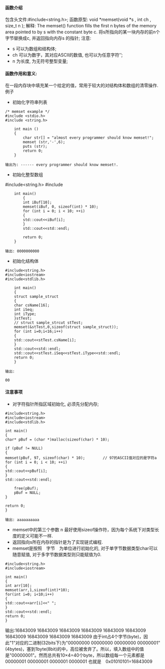 #### 函数介绍
包含头文件:#include<string.h>;
函数原型: void *memset(void *s , int ch , size_t n );
解释:
The memset() function fills the first n bytes of the memory area pointed to by s with the constant byte c.
将s所指向的某一块内存的前n个字节替换成c, 并返回指向内存s 的指针;
注意:
* s  可以为数组和结构体;
* ch 可以为数字，其对应ASCII的数值, 也可以为任意字符’’;
* n  为长度, 为无符号整型变量;
#### 函数作用和意义:
在一段内存块中填充某一个给定的值，常用于较大的对结构体和数组的清零操作.
例子
* 初始化字符串列表
```
/* memset example */
#include <stdio.h>
#include <string.h>

    int main ()
    {
        char str[] = "almost every programmer should know memset!";
        memset (str,'-',6);
        puts (str);
        return 0;
    }

输出为: ------ every programmer should know memset!.
```
* 初始化整型数组

#include<string.h>
#include<iostream>

```   
    int main()
        {
        int iBuf[10];
        memset(iBuf, 0, sizeof(int) * 10);
        for (int i = 0; i < 10; ++i)
        {
        std::cout<<iBuf[i];
        }
        std::cout<<std::endl;
        
        return 0;
    }

输出: 0000000000
```
* 初始化结构体
```
#include<string.h>
#include<iostream>
#include<stdlib.h>

    int main()
    {
    struct sample_struct
    {
    char csName[16];
    int iSeq;
    int iType;
    }stTest;
    // struct sample_strcut stTest;
    memset(&stTest,0,sizeof(struct sample_struct));
    for (int i=0;i<16;i++)
    {
    std::cout<<stTest.csName[i];
    }
    std::cout<<std::endl;
    std::cout<<stTest.iSeq<<stTest.iType<<std::endl;
    return 0;
    }

输出:

00
```
#### 注意事项
* 对字符指针所指区域初始化, 必须先分配内存;
```
#include<string.h>
#include<iostream>
#include<stdlib.h>

int main()
{
char* pBuf = (char *)malloc(sizeof(char) * 10);

if (pBuf != NULL)
{
memset(pBuf, 97, sizeof(char) * 10);		// 97的ASCII值对应的是字符a
for (int i = 0; i < 10; ++i)
{
std::cout<<pBuf[i];
}
std::cout<<std::endl;

	free(pBuf);
	pBuf = NULL;
}

return 0;
}
 
输出: aaaaaaaaaa
```
* memset中的第三个参数 n 最好使用sizeof操作符，因为每个系统下对类型长度的定义可能不一样.
* 返回指向s所在内存的指针是为了实现链式编程.
*  memset是按照　字节　为单位进行初始化的, 对于单字节数据类型char可以随意赋值, 对于多字节数据类型则只能赋值为0.
```
#include<string.h>
#include<iostream>

int main()
{
int arr[10];
memset(arr,1,sizeof(int)*10);
for(int i=0; i<10;i++)
{
std::cout<<arr[i]<<" ";
}
std::cout<<std::endl;
return 0;
}
```
输出:16843009 16843009 16843009 16843009 16843009 16843009 16843009 16843009 16843009 16843009
由于int占4个字节(byte)，因此"1"对应的二进制(32bits下)为"00000000 00000000 00000000 00000001"(4bytes)，塞到1byte(8bit)的中，高位被舍弃了。所以，填入数组中的值是"00000001"。然而总共有10×4=40个byte，所以数组每一个元素都是00000001 00000001 0000001 0000001 也就是　0x01010101=16843009